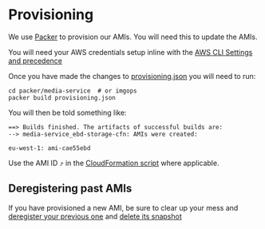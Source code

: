 # Provisioning

We use [Packer](https://packer.io) to provision our AMIs. You will need this to
update the AMIs.

You will need your AWS credentials setup inline with the [AWS CLI Settings and
precedence](http://docs.aws.amazon.com/cli/latest/userguide/cli-chap-getting-started.html#config-settings-and-precedence)

Once you have made the changes to
[provisioning.json](./media-service/provisioning.json) you will need
to run:

    cd packer/media-service  # or imgops
    packer build provisioning.json

You will then be told something like:

    ==> Builds finished. The artifacts of successful builds are:
    --> media-service_ebd-storage-cfn: AMIs were created:

    eu-west-1: ami-cae55ebd

Use the AMI ID ⤴ in the
[CloudFormation script](../cloud-formation/media-service.json) where
applicable.


## Deregistering past AMIs

If you have provisioned a new AMI, be sure to clear up your mess and
[deregister your previous one](https://eu-west-1.console.aws.amazon.com/ec2/v2/home?region=eu-west-1#Images:sort=name)
and [delete its snapshot](https://eu-west-1.console.aws.amazon.com/ec2/v2/home?region=eu-west-1#Snapshots:sort=snapshotId)

